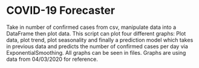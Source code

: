 # COVID-19 Forecaster
Take in number of confirmed cases from csv, manipulate data into a DataFrame then plot data. This script can plot four different graphs: Plot data, plot trend, plot seasonality and finally a prediction model which takes in previous data and predicts the number of confirmed cases per day via ExponentialSmoothing. All graphs can be seen in files. Graphs are using data from 04/03/2020 for reference.